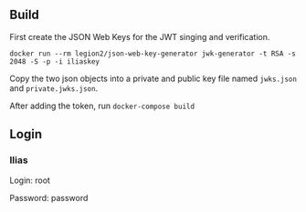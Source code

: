 

## Build
First create the JSON Web Keys for the JWT singing and verification.
```
docker run --rm legion2/json-web-key-generator jwk-generator -t RSA -s 2048 -S -p -i iliaskey
```
Copy the two json objects into a private and public key file named `jwks.json` and `private.jwks.json`.

After adding the token, run `docker-compose build`

## Login

### Ilias
Login: root

Password: password
